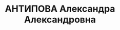 ---
title: АНТИПОВА Александра Александровна
description: 'Род. в 1895, РСФСР, Калининская обл., Вышний Волочек, русская, обр.:
  ВПШ, член ВКП(б) с 1917 г. Проживала: РСФСР, Санкт-Петербург. Ткацкая ф-ка, секретарь
  парткома

  Арестована 22.12.1934. Обв.: к-р деятельность. Приговор: ОСО при НКВД СССР, 16.01.1935
  – 5 лет ССЫЛКИ.

  Реабилитирована ВК ВС СССР 23.08.1957 за отсутствием состава преступления'
---